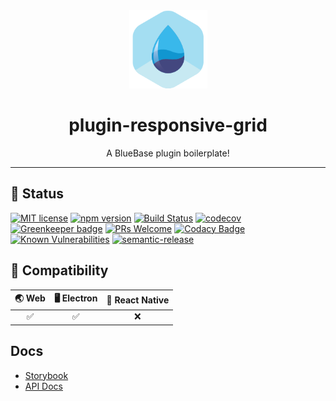 <div align="center">
	<img width=125 height=125 src="assets/common/logo.png">
  <h1>
		plugin-responsive-grid
	</h1>
  <p>A BlueBase plugin boilerplate!</p>
</div>

<hr />

## 🎊 Status

[![MIT license](https://img.shields.io/badge/license-MIT-brightgreen.svg)](http://opensource.org/licenses/MIT)
[![npm version](https://img.shields.io/npm/v/plugin-responsive-grid.svg?style=flat)](https://npmjs.org/package/plugin-responsive-grid "View this project on npm")
[![Build Status](https://travis-ci.com/plugin-responsive-grid/plugin-responsive-grid.svg?branch=master)](https://travis-ci.com/plugin-responsive-grid/plugin-responsive-grid)
[![codecov](https://codecov.io/gh/plugin-responsive-grid/plugin-responsive-grid/branch/master/graph/badge.svg)](https://codecov.io/gh/plugin-responsive-grid/plugin-responsive-grid)
[![Greenkeeper badge](https://badges.greenkeeper.io/plugin-responsive-grid/plugin-responsive-grid.svg)](https://greenkeeper.io/) [![PRs Welcome](https://img.shields.io/badge/PRs-welcome-brightgreen.svg)](https://github.com/plugin-responsive-grid/plugin-responsive-grid/blob/master/CONTRIBUTING.md)
[![Codacy Badge](https://api.codacy.com/project/badge/Grade/3c79162871414b6aa7c15d1a423adeca)](https://www.codacy.com/app/plugin-responsive-grid/plugin-responsive-grid?utm_source=github.com&amp;utm_medium=referral&amp;utm_content=plugin-responsive-grid/plugin-responsive-grid&amp;utm_campaign=Badge_Grade)
[![Known Vulnerabilities](https://snyk.io/test/github/plugin-responsive-grid/plugin-responsive-grid/badge.svg)](https://snyk.io/test/github/plugin-responsive-grid/plugin-responsive-grid)
[![semantic-release](https://img.shields.io/badge/%20%20%F0%9F%93%A6%F0%9F%9A%80-semantic--release-e10079.svg)](https://github.com/semantic-release/semantic-release)

## 🤝 Compatibility

| 🌏 Web | 🖥 Electron | 📱 React Native |
| :---: | :--------: | :------------: |
|✅|✅|❌|

## Docs

- [Storybook](https://plugin-responsive-grid.github.io/plugin-responsive-grid/storybook/)
- [API Docs](https://plugin-responsive-grid.github.io/plugin-responsive-grid/)